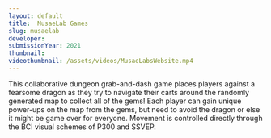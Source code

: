 ```yaml
---
layout: default
title:  MusaeLab Games
slug: musaelab
developer: 
submissionYear: 2021
thumbnail: 
videothumbnail: /assets/videos/MusaeLabsWebsite.mp4
---
```

This collaborative dungeon grab-and-dash game places players against a fearsome dragon as they try to navigate their carts around the randomly generated map to collect all of the gems! Each player can gain unique power-ups on the map from the gems, but need to avoid the dragon or else it might be game over for everyone. Movement is controlled directly through the BCI visual schemes of P300 and SSVEP.